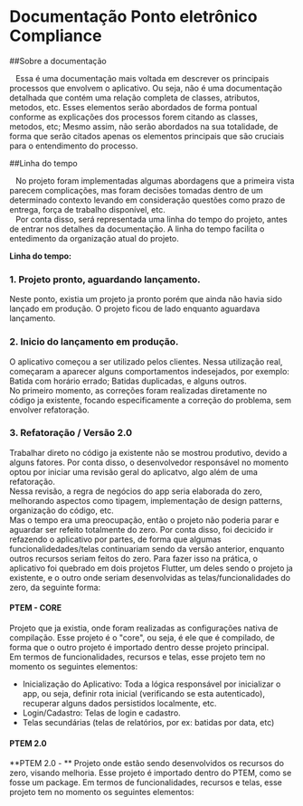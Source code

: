 # Documentação Ponto eletrônico Compliance 


##Sobre a documentação

&ensp; Essa é uma documentação mais voltada em descrever os principais processos que envolvem o aplicativo. Ou seja, não é uma documentação detalhada que contém uma relação completa de classes, atributos, metodos, etc. Esses elementos serão abordados de forma pontual conforme as explicações dos processos forem citando as classes, metodos, etc; Mesmo assim, não serão abordados na sua totalidade, de forma que serão citados apenas os elementos principais que são cruciais para o entendimento do processo. 


##Linha do tempo 

&ensp; No projeto foram implementadas algumas abordagens que a primeira vista parecem complicações, mas foram decisões tomadas dentro de um determinado contexto levando em consideração questões como prazo de entrega, força de trabalho disponível, etc.  
&ensp; Por conta disso, será representada uma linha do tempo do projeto, antes de entrar nos detalhes da documentação. A linha do tempo facilita o entedimento da organização atual do projeto. 

**Linha do tempo:** 

### 1. Projeto pronto, aguardando lançamento. 
Neste ponto, existia um projeto ja pronto porém que ainda não havia sido lançado em produção. O projeto ficou de lado enquanto aguardava lançamento. 

### 2. Inicio do lançamento em produção.   <br/>
O aplicativo começou a ser utilizado pelos clientes. Nessa utilização real, começaram a aparecer alguns comportamentos indesejados, por exemplo: Batida com horário errado; Batidas duplicadas, e alguns outros. <br/>
No primeiro momento, as correções foram realizadas diretamente no código ja existente, focando especificamente a correção do problema, sem envolver refatoração. 

### 3. Refatoração / Versão 2.0  <br/>
Trabalhar direto no código ja existente não se mostrou produtivo, devido a alguns fatores. Por conta disso, o desenvolvedor responsável no momento optou por iniciar uma revisão geral do aplicatvo, algo além de uma refatoração.  <br/>
 Nessa revisão, a regra de negócios do app seria elaborada do zero, melhorando aspectos como tipagem, implementação de design patterns, organização do código, etc. <br/>
 Mas o tempo era uma preocupação, então o projeto não poderia parar e aguardar ser refeito totalmente do zero. Por conta disso, foi decicido ir refazendo o aplicativo por partes, de forma que algumas funcionalidedades/telas continuariam sendo da versão anterior, enquanto outros recursos seriam feitos do zero. Para fazer isso na prática, o aplicativo foi quebrado em dois projetos Flutter, um deles sendo o projeto ja existente, e o outro onde seriam desenvolvidas as telas/funcionalidades do zero, da seguinte forma: <br/> 

#### PTEM - CORE 

Projeto que ja existia, onde foram realizadas as configurações nativa de compilação. Esse projeto é o "core", ou seja, é ele que é compilado, de forma que o outro projeto é importado dentro desse projeto principal.   <br/> 
Em termos de funcionalidades, recursos e telas, esse projeto tem no momento os seguintes elementos: <br/> 
- Inicialização do Aplicativo: Toda a lógica responsável por inicializar o app, ou seja, definir rota inicial (verificando se esta autenticado), recuperar alguns dados persistidos localmente, etc. <br/>
- Login/Cadastro: Telas de login e cadastro. <br/>
- Telas secundárias (telas de relatórios, por ex: batidas por data, etc) <br/>

#### PTEM 2.0 

   **PTEM 2.0 - ** Projeto onde estão sendo desenvolvidos os recursos do zero, visando melhoria. Esse projeto é importado dentro do PTEM, como se fosse um package. 
    Em termos de funcionalidades, recursos e telas, esse projeto tem no momento os seguintes elementos: <br/> 







